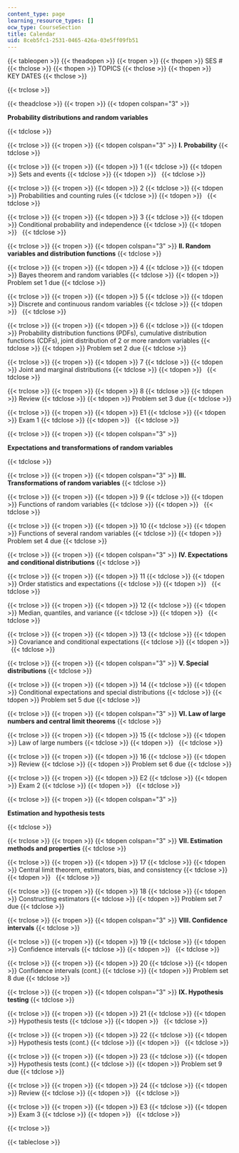 ```yaml
---
content_type: page
learning_resource_types: []
ocw_type: CourseSection
title: Calendar
uid: 8ceb5fc1-2531-0465-426a-03e5ff09fb51
---
```


{{< tableopen >}}
{{< theadopen >}}
{{< tropen >}}
{{< thopen >}}
SES #
{{< thclose >}}
{{< thopen >}}
TOPICS
{{< thclose >}}
{{< thopen >}}
KEY DATES
{{< thclose >}}

{{< trclose >}}

{{< theadclose >}}
{{< tropen >}}
{{< tdopen colspan="3" >}}


**Probability distributions and random variables**


{{< tdclose >}}

{{< trclose >}}
{{< tropen >}}
{{< tdopen colspan="3" >}}
**I. Probability**
{{< tdclose >}}

{{< trclose >}}
{{< tropen >}}
{{< tdopen >}}
1
{{< tdclose >}}
{{< tdopen >}}
Sets and events
{{< tdclose >}}
{{< tdopen >}}
 
{{< tdclose >}}

{{< trclose >}}
{{< tropen >}}
{{< tdopen >}}
2
{{< tdclose >}}
{{< tdopen >}}
Probabilities and counting rules
{{< tdclose >}}
{{< tdopen >}}
 
{{< tdclose >}}

{{< trclose >}}
{{< tropen >}}
{{< tdopen >}}
3
{{< tdclose >}}
{{< tdopen >}}
Conditional probability and independence
{{< tdclose >}}
{{< tdopen >}}
 
{{< tdclose >}}

{{< trclose >}}
{{< tropen >}}
{{< tdopen colspan="3" >}}
**II. Random variables and distribution functions**
{{< tdclose >}}

{{< trclose >}}
{{< tropen >}}
{{< tdopen >}}
4
{{< tdclose >}}
{{< tdopen >}}
Bayes theorem and random variables
{{< tdclose >}}
{{< tdopen >}}
Problem set 1 due
{{< tdclose >}}

{{< trclose >}}
{{< tropen >}}
{{< tdopen >}}
5
{{< tdclose >}}
{{< tdopen >}}
Discrete and continuous random variables
{{< tdclose >}}
{{< tdopen >}}
 
{{< tdclose >}}

{{< trclose >}}
{{< tropen >}}
{{< tdopen >}}
6
{{< tdclose >}}
{{< tdopen >}}
Probability distribution functions (PDFs), cumulative distribution functions (CDFs), joint distribution of 2 or more random variables
{{< tdclose >}}
{{< tdopen >}}
Problem set 2 due
{{< tdclose >}}

{{< trclose >}}
{{< tropen >}}
{{< tdopen >}}
7
{{< tdclose >}}
{{< tdopen >}}
Joint and marginal distributions
{{< tdclose >}}
{{< tdopen >}}
 
{{< tdclose >}}

{{< trclose >}}
{{< tropen >}}
{{< tdopen >}}
8
{{< tdclose >}}
{{< tdopen >}}
Review
{{< tdclose >}}
{{< tdopen >}}
Problem set 3 due
{{< tdclose >}}

{{< trclose >}}
{{< tropen >}}
{{< tdopen >}}
E1
{{< tdclose >}}
{{< tdopen >}}
Exam 1
{{< tdclose >}}
{{< tdopen >}}
 
{{< tdclose >}}

{{< trclose >}}
{{< tropen >}}
{{< tdopen colspan="3" >}}


**Expectations and transformations of random variables**


{{< tdclose >}}

{{< trclose >}}
{{< tropen >}}
{{< tdopen colspan="3" >}}
**III. Transformations of random variables**
{{< tdclose >}}

{{< trclose >}}
{{< tropen >}}
{{< tdopen >}}
9
{{< tdclose >}}
{{< tdopen >}}
Functions of random variables
{{< tdclose >}}
{{< tdopen >}}
 
{{< tdclose >}}

{{< trclose >}}
{{< tropen >}}
{{< tdopen >}}
10
{{< tdclose >}}
{{< tdopen >}}
Functions of several random variables
{{< tdclose >}}
{{< tdopen >}}
Problem set 4 due
{{< tdclose >}}

{{< trclose >}}
{{< tropen >}}
{{< tdopen colspan="3" >}}
**IV. Expectations and conditional distributions**
{{< tdclose >}}

{{< trclose >}}
{{< tropen >}}
{{< tdopen >}}
11
{{< tdclose >}}
{{< tdopen >}}
Order statistics and expectations
{{< tdclose >}}
{{< tdopen >}}
 
{{< tdclose >}}

{{< trclose >}}
{{< tropen >}}
{{< tdopen >}}
12
{{< tdclose >}}
{{< tdopen >}}
Median, quantiles, and variance
{{< tdclose >}}
{{< tdopen >}}
 
{{< tdclose >}}

{{< trclose >}}
{{< tropen >}}
{{< tdopen >}}
13
{{< tdclose >}}
{{< tdopen >}}
Covariance and conditional expectations
{{< tdclose >}}
{{< tdopen >}}
 
{{< tdclose >}}

{{< trclose >}}
{{< tropen >}}
{{< tdopen colspan="3" >}}
**V. Special distributions**
{{< tdclose >}}

{{< trclose >}}
{{< tropen >}}
{{< tdopen >}}
14
{{< tdclose >}}
{{< tdopen >}}
Conditional expectations and special distributions
{{< tdclose >}}
{{< tdopen >}}
Problem set 5 due
{{< tdclose >}}

{{< trclose >}}
{{< tropen >}}
{{< tdopen colspan="3" >}}
**VI. Law of large numbers and central limit theorems**
{{< tdclose >}}

{{< trclose >}}
{{< tropen >}}
{{< tdopen >}}
15
{{< tdclose >}}
{{< tdopen >}}
Law of large numbers
{{< tdclose >}}
{{< tdopen >}}
 
{{< tdclose >}}

{{< trclose >}}
{{< tropen >}}
{{< tdopen >}}
16
{{< tdclose >}}
{{< tdopen >}}
Review
{{< tdclose >}}
{{< tdopen >}}
Problem set 6 due
{{< tdclose >}}

{{< trclose >}}
{{< tropen >}}
{{< tdopen >}}
E2
{{< tdclose >}}
{{< tdopen >}}
Exam 2
{{< tdclose >}}
{{< tdopen >}}
 
{{< tdclose >}}

{{< trclose >}}
{{< tropen >}}
{{< tdopen colspan="3" >}}


**Estimation and hypothesis tests**


{{< tdclose >}}

{{< trclose >}}
{{< tropen >}}
{{< tdopen colspan="3" >}}
**VII. Estimation methods and properties**
{{< tdclose >}}

{{< trclose >}}
{{< tropen >}}
{{< tdopen >}}
17
{{< tdclose >}}
{{< tdopen >}}
Central limit theorem, estimators, bias, and consistency
{{< tdclose >}}
{{< tdopen >}}
 
{{< tdclose >}}

{{< trclose >}}
{{< tropen >}}
{{< tdopen >}}
18
{{< tdclose >}}
{{< tdopen >}}
Constructing estimators
{{< tdclose >}}
{{< tdopen >}}
Problem set 7 due
{{< tdclose >}}

{{< trclose >}}
{{< tropen >}}
{{< tdopen colspan="3" >}}
**VIII. Confidence intervals**
{{< tdclose >}}

{{< trclose >}}
{{< tropen >}}
{{< tdopen >}}
19
{{< tdclose >}}
{{< tdopen >}}
Confidence intervals
{{< tdclose >}}
{{< tdopen >}}
 
{{< tdclose >}}

{{< trclose >}}
{{< tropen >}}
{{< tdopen >}}
20
{{< tdclose >}}
{{< tdopen >}}
Confidence intervals (cont.)
{{< tdclose >}}
{{< tdopen >}}
Problem set 8 due
{{< tdclose >}}

{{< trclose >}}
{{< tropen >}}
{{< tdopen colspan="3" >}}
**IX. Hypothesis testing**
{{< tdclose >}}

{{< trclose >}}
{{< tropen >}}
{{< tdopen >}}
21
{{< tdclose >}}
{{< tdopen >}}
Hypothesis tests
{{< tdclose >}}
{{< tdopen >}}
 
{{< tdclose >}}

{{< trclose >}}
{{< tropen >}}
{{< tdopen >}}
22
{{< tdclose >}}
{{< tdopen >}}
Hypothesis tests (cont.)
{{< tdclose >}}
{{< tdopen >}}
 
{{< tdclose >}}

{{< trclose >}}
{{< tropen >}}
{{< tdopen >}}
23
{{< tdclose >}}
{{< tdopen >}}
Hypothesis tests (cont.)
{{< tdclose >}}
{{< tdopen >}}
Problem set 9 due
{{< tdclose >}}

{{< trclose >}}
{{< tropen >}}
{{< tdopen >}}
24
{{< tdclose >}}
{{< tdopen >}}
Review
{{< tdclose >}}
{{< tdopen >}}
 
{{< tdclose >}}

{{< trclose >}}
{{< tropen >}}
{{< tdopen >}}
E3
{{< tdclose >}}
{{< tdopen >}}
Exam 3
{{< tdclose >}}
{{< tdopen >}}
 
{{< tdclose >}}

{{< trclose >}}

{{< tableclose >}}
